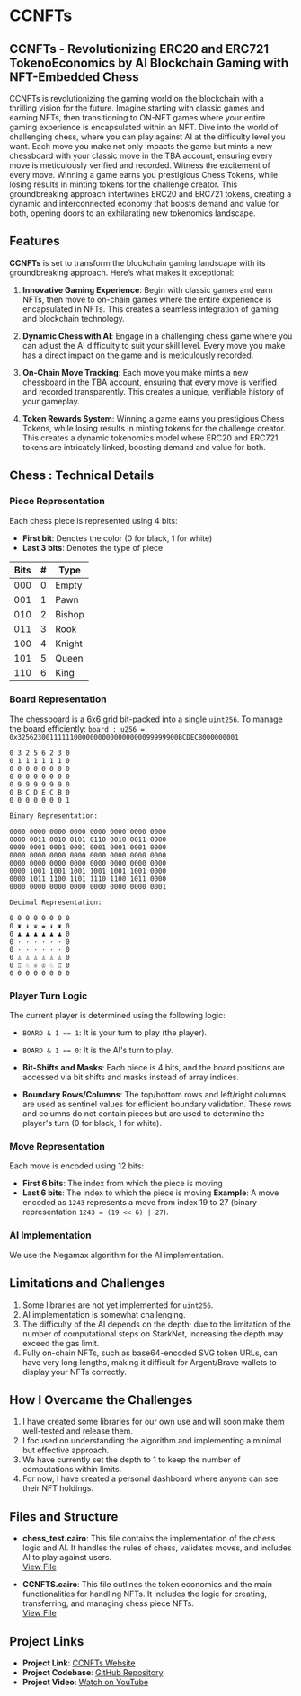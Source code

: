 # CCNFTs 


## CCNFTs - Revolutionizing ERC20 and ERC721 TokenoEconomics by AI Blockchain Gaming with NFT-Embedded Chess

CCNFTs is revolutionizing the gaming world on the blockchain with a thrilling vision for the future. Imagine starting with classic games and earning NFTs, then transitioning to ON-NFT games where your entire gaming experience is encapsulated within an NFT. Dive into the world of challenging chess, where you can play against AI at the difficulty level you want. Each move you make not only impacts the game but mints a new chessboard with your classic move in the TBA account, ensuring every move is meticulously verified and recorded. Witness the excitement of every move. Winning a game earns you prestigious Chess Tokens, while losing results in minting tokens for the challenge creator. This groundbreaking approach intertwines ERC20 and ERC721 tokens, creating a dynamic and interconnected economy that boosts demand and value for both, opening doors to an exhilarating new tokenomics landscape.


## Features

**CCNFTs** is set to transform the blockchain gaming landscape with its groundbreaking approach. Here’s what makes it exceptional:

1. **Innovative Gaming Experience**: Begin with classic games and earn NFTs, then move to on-chain games where the entire experience is encapsulated in NFTs. This creates a seamless integration of gaming and blockchain technology.

2. **Dynamic Chess with AI**: Engage in a challenging chess game where you can adjust the AI difficulty to suit your skill level. Every move you make has a direct impact on the game and is meticulously recorded.

3. **On-Chain Move Tracking**: Each move you make mints a new chessboard in the TBA account, ensuring that every move is verified and recorded transparently. This creates a unique, verifiable history of your gameplay.

4. **Token Rewards System**: Winning a game earns you prestigious Chess Tokens, while losing results in minting tokens for the challenge creator. This creates a dynamic tokenomics model where ERC20 and ERC721 tokens are intricately linked, boosting demand and value for both.

## Chess : Technical Details

### Piece Representation

Each chess piece is represented using 4 bits:

- **First bit**: Denotes the color (0 for black, 1 for white)
- **Last 3 bits**: Denotes the type of piece

| Bits | # | Type   |
|------|---|--------|
| 000  | 0 | Empty  |
| 001  | 1 | Pawn   |
| 010  | 2 | Bishop |
| 011  | 3 | Rook   |
| 100  | 4 | Knight |
| 101  | 5 | Queen  |
| 110  | 6 | King   |

### Board Representation

The chessboard is a 6x6 grid bit-packed into a single `uint256`. To manage the board efficiently: 
```board : u256 = 0x3256230011111100000000000000000099999900BCDECB000000001 ```

```0 0 0 0 0 0 0 0 
0 3 2 5 6 2 3 0
0 1 1 1 1 1 1 0
0 0 0 0 0 0 0 0
0 0 0 0 0 0 0 0
0 9 9 9 9 9 9 0 
0 B C D E C B 0
0 0 0 0 0 0 0 1 

Binary Representation:

0000 0000 0000 0000 0000 0000 0000 0000
0000 0011 0010 0101 0110 0010 0011 0000
0000 0001 0001 0001 0001 0001 0001 0000
0000 0000 0000 0000 0000 0000 0000 0000
0000 0000 0000 0000 0000 0000 0000 0000
0000 1001 1001 1001 1001 1001 1001 0000
0000 1011 1100 1101 1110 1100 1011 0000
0000 0000 0000 0000 0000 0000 0000 0001

Decimal Representation:

0 0 0 0 0 0 0 0
0 ♜ ♝ ♛ ♚ ♝ ♜ 0
0 ♟ ♟ ♟ ♟ ♟ ♟ 0
0 · · · · · · 0
0 · · · · · · 0
0 ♙ ♙ ♙ ♙ ♙ ♙ 0
0 ♖ ♘ ♕ ♔ ♘ ♖ 0
0 0 0 0 0 0 0 0
```

### Player Turn Logic

The current player is determined using the following logic:
- `BOARD & 1 == 1`: It is your turn to play (the player).
- `BOARD & 1 == 0`: It is the AI's turn to play.


- **Bit-Shifts and Masks**: Each piece is 4 bits, and the board positions are accessed via bit shifts and masks instead of array indices.
- **Boundary Rows/Columns**: The top/bottom rows and left/right columns are used as sentinel values for efficient boundary validation. These rows and columns do not contain pieces but are used to determine the player's turn (0 for black, 1 for white).
### Move Representation
Each move is encoded using 12 bits:
- **First 6 bits**: The index from which the piece is moving
- **Last 6 bits**: The index to which the piece is moving
**Example**: A move encoded as `1243` represents a move from index 19 to 27 (binary representation `1243 = (19 << 6) | 27`).


### AI Implementation

We use the Negamax algorithm for the AI implementation.

## Limitations and Challenges

1. Some libraries are not yet implemented for `uint256`.
2. AI implementation is somewhat challenging.
3. The difficulty of the AI depends on the depth; due to the limitation of the number of computational steps on StarkNet, increasing the depth may exceed the gas limit.
4. Fully on-chain NFTs, such as base64-encoded SVG token URLs, can have very long lengths, making it difficult for Argent/Brave wallets to display your NFTs correctly.

## How I Overcame the Challenges

1. I have created some libraries for our own use and will soon make them well-tested and release them.
2. I focused on understanding the algorithm and implementing a minimal but effective approach.
3. We have currently set the depth to 1 to keep the number of computations within limits.
4. For now, I have created a personal dashboard where anyone can see their NFT holdings.

## Files and Structure

- **chess_test.cairo**: This file contains the implementation of the chess logic and AI. It handles the rules of chess, validates moves, and includes AI to play against users.  
  [View File](https://github.com/PavitraAgarwal21/CCNFTS/blob/main/chess_contract/src/ChessLogic.cairo)

- **CCNFTS.cairo**: This file outlines the token economics and the main functionalities for handling NFTs. It includes the logic for creating, transferring, and managing chess piece NFTs.  
  [View File](https://github.com/PavitraAgarwal21/CCNFTS/blob/main/chess_contract/src/CCNFTS.cairo)

## Project Links

- **Project Link**: [CCNFTs Website](https://ccnfts.vercel.app/)
- **Project Codebase**: [GitHub Repository](https://github.com/PavitraAgarwal21/CCNFTS)
- **Project Video**: [Watch on YouTube](https://youtu.be/a_gTtDXRvBM)